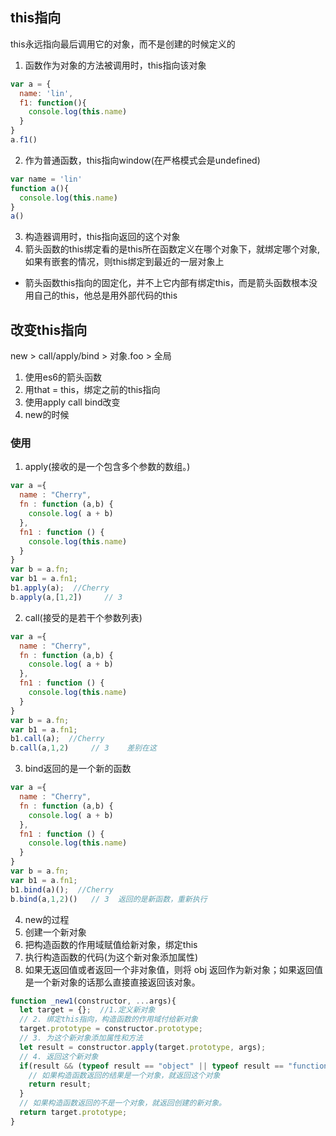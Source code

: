 ## this指向
this永远指向最后调用它的对象，而不是创建的时候定义的
1. 函数作为对象的方法被调用时，this指向该对象
```js
var a = {
  name: 'lin',
  f1: function(){
    console.log(this.name)
  }
}
a.f1()
```
2. 作为普通函数，this指向window(在严格模式会是undefined)
```js
var name = 'lin'
function a(){
  console.log(this.name)
}
a()
```
3. 构造器调用时，this指向返回的这个对象
4.  箭头函数的this绑定看的是this所在函数定义在哪个对象下，就绑定哪个对象,如果有嵌套的情况，则this绑定到最近的一层对象上
+ 箭头函数this指向的固定化，并不上它内部有绑定this，而是箭头函数根本没用自己的this，他总是用外部代码的this

## 改变this指向
new > call/apply/bind > 对象.foo > 全局
1. 使用es6的箭头函数
2. 用that = this，绑定之前的this指向
3. 使用apply call bind改变
4. new的时候
### 使用
1. apply(接收的是一个包含多个参数的数组。)
```js
var a ={
  name : "Cherry",
  fn : function (a,b) {
    console.log( a + b)
  },
  fn1 : function () {
    console.log(this.name)
  }
}
var b = a.fn;
var b1 = a.fn1;
b1.apply(a);  //Cherry
b.apply(a,[1,2])     // 3
```
2. call(接受的是若干个参数列表)
```js
var a ={
  name : "Cherry",
  fn : function (a,b) {
    console.log( a + b)
  },
  fn1 : function () {
    console.log(this.name)
  }
}
var b = a.fn;
var b1 = a.fn1;
b1.call(a);  //Cherry
b.call(a,1,2)     // 3    差别在这
```
3. bind返回的是一个新的函数
```js
var a ={
  name : "Cherry",
  fn : function (a,b) {
    console.log( a + b)
  },
  fn1 : function () {
    console.log(this.name)
  }
}
var b = a.fn;
var b1 = a.fn1;
b1.bind(a)();  //Cherry
b.bind(a,1,2)()   // 3  返回的是新函数，重新执行
```
4. new的过程
  1. 创建一个新对象
  2. 把构造函数的作用域赋值给新对象，绑定this
  3. 执行构造函数的代码(为这个新对象添加属性)
  4. 如果无返回值或者返回一个非对象值，则将 obj 返回作为新对象；如果返回值是一个新对象的话那么直接直接返回该对象。
```js
function _new1(constructor, ...args){
  let target = {};  //1.定义新对象
  // 2. 绑定this指向，构造函数的作用域付给新对象
  target.prototype = constructor.prototype;
  // 3. 为这个新对象添加属性和方法
  let result = constructor.apply(target.prototype, args);
  // 4. 返回这个新对象
  if(result && (typeof result == "object" || typeof result == "function")){
    // 如果构造函数返回的结果是一个对象，就返回这个对象
    return result;
  }
  // 如果构造函数返回的不是一个对象，就返回创建的新对象。
  return target.prototype;
}
```
